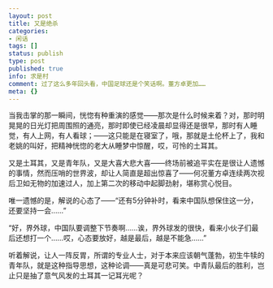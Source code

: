 ```yaml
---
layout: post
title: 又是绝杀
categories:
- 闲话
tags: []
status: publish
type: post
published: true
info: 求是村
comment: 过了这么多年回头看，中国足球还是个笑话啊。董方卓更加……
meta: {}
---
```



当我击掌的那一瞬间，恍惚有种重演的感觉——那次是什么时候来着？对，那时明晃晃的日光灯把周围照的通亮，那时即使已经凌晨却显得还是很早，那时有人睡觉，有人上网，有人看球；——这只能是在寝室了，哦，那就是土伦杯上了，我和老姚的叫好，把精神恍惚的老大从睡梦中惊醒，哎，可怜的土耳其。

又是土耳其，又是青年队，又是大喜大悲大喜——终场前被追平实在是很让人遗憾的事情，然而压哨的世界波，却让人简直是超出惊喜了——何况董方卓连续两次视后卫如无物的加速过人，加上第二次的移动中起脚劲射，堪称赏心悦目。

唯一遗憾的是，解说的心态了——“还有5分钟补时，看来中国队想保住这一分，还要坚持一会……”

“好，界外球，中国队要调整下节奏啊……诶，界外球发的很快，看来小伙子们最后还想打一个……哎，心态要放好，越是最后，越是不能急……”

听着解说，让人一阵反胃，所谓的专业人士，对于本来应该朝气蓬勃，初生牛犊的青年队，就是这种指导思想，这种论调——真是可悲可笑。中青队最后的胜利，岂止只是抽了意气风发的土耳其一记耳光呢？


